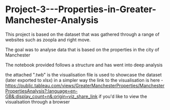 # Project-3---Properties-in-Greater-Manchester-Analysis

This project is based on the dataset that was gathered through a range of websites such as zoopla and right move.

The goal was to analyse data that is based on the properties in the city of Manchester

The notebook provided follows a structure and has went into deep analysis

the attached ".twb" is the visualisation file is used to showcase the dataset (later exported to xlsx) in a simpler way
the link to the visualisation is here - https://public.tableau.com/views/GreaterManchesterProperties/ManchesterPropertiesAnalysis?:language=en-GB&:display_count=n&:origin=viz_share_link
if you'd like to view the visualsation through a browser
